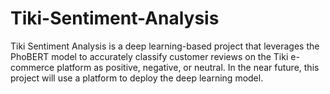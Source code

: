 # Tiki-Sentiment-Analysis
Tiki Sentiment Analysis is a deep learning-based project that leverages the PhoBERT model to accurately classify customer reviews on the Tiki e-commerce platform as positive, negative, or neutral. In the near future, this project will use a platform to deploy the deep learning model.
